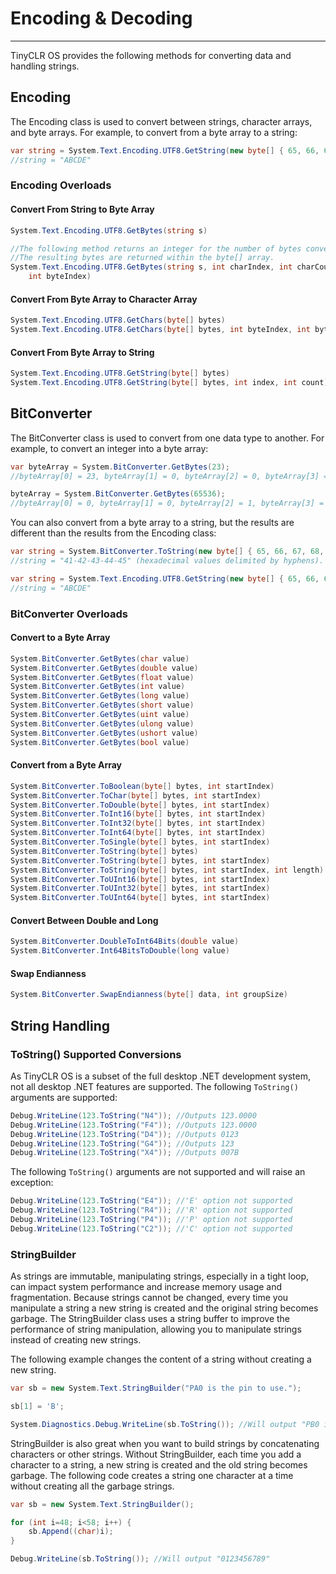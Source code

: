 # Encoding & Decoding
---
TinyCLR OS provides the following methods for converting data and handling strings.

## Encoding

The Encoding class is used to convert between strings, character arrays, and byte arrays. For example, to convert from a byte array to a string:

```cs
var string = System.Text.Encoding.UTF8.GetString(new byte[] { 65, 66, 67, 68, 69 });
//string = "ABCDE"
```

### Encoding Overloads

#### Convert From String to Byte Array

```cs
System.Text.Encoding.UTF8.GetBytes(string s)

//The following method returns an integer for the number of bytes converted.
//The resulting bytes are returned within the byte[] array.
System.Text.Encoding.UTF8.GetBytes(string s, int charIndex, int charCount, byte[] bytes,
    int byteIndex)
```

#### Convert From Byte Array to Character Array

```cs
System.Text.Encoding.UTF8.GetChars(byte[] bytes)
System.Text.Encoding.UTF8.GetChars(byte[] bytes, int byteIndex, int byteCount)
```

#### Convert From Byte Array to String

```cs
System.Text.Encoding.UTF8.GetString(byte[] bytes)
System.Text.Encoding.UTF8.GetString(byte[] bytes, int index, int count)
```

## BitConverter
The BitConverter class is used to convert from one data type to another. For example, to convert an integer into a byte array:

```cs
var byteArray = System.BitConverter.GetBytes(23);
//byteArray[0] = 23, byteArray[1] = 0, byteArray[2] = 0, byteArray[3] = 0

byteArray = System.BitConverter.GetBytes(65536);
//byteArray[0] = 0, byteArray[1] = 0, byteArray[2] = 1, byteArray[3] = 0
```

You can also convert from a byte array to a string, but the results are different than the results from the Encoding class:

```cs
var string = System.BitConverter.ToString(new byte[] { 65, 66, 67, 68, 69 });
//string = "41-42-43-44-45" (hexadecimal values delimited by hyphens).

var string = System.Text.Encoding.UTF8.GetString(new byte[] { 65, 66, 67, 68, 69 });
//string = "ABCDE"
```

### BitConverter Overloads

#### Convert to a Byte Array

```cs
System.BitConverter.GetBytes(char value)
System.BitConverter.GetBytes(double value)
System.BitConverter.GetBytes(float value)
System.BitConverter.GetBytes(int value)
System.BitConverter.GetBytes(long value)
System.BitConverter.GetBytes(short value)
System.BitConverter.GetBytes(uint value)
System.BitConverter.GetBytes(ulong value)
System.BitConverter.GetBytes(ushort value)
System.BitConverter.GetBytes(bool value)
```

#### Convert from a Byte Array

```cs
System.BitConverter.ToBoolean(byte[] bytes, int startIndex)
System.BitConverter.ToChar(byte[] bytes, int startIndex)
System.BitConverter.ToDouble(byte[] bytes, int startIndex)
System.BitConverter.ToInt16(byte[] bytes, int startIndex)
System.BitConverter.ToInt32(byte[] bytes, int startIndex)
System.BitConverter.ToInt64(byte[] bytes, int startIndex)
System.BitConverter.ToSingle(byte[] bytes, int startIndex)
System.BitConverter.ToString(byte[] bytes)
System.BitConverter.ToString(byte[] bytes, int startIndex)
System.BitConverter.ToString(byte[] bytes, int startIndex, int length)
System.BitConverter.ToUInt16(byte[] bytes, int startIndex)
System.BitConverter.ToUInt32(byte[] bytes, int startIndex)
System.BitConverter.ToUInt64(byte[] bytes, int startIndex)
```

#### Convert Between Double and Long

```cs
System.BitConverter.DoubleToInt64Bits(double value)
System.BitConverter.Int64BitsToDouble(long value)
```

#### Swap Endianness

```cs
System.BitConverter.SwapEndianness(byte[] data, int groupSize)
```

## String Handling

### ToString() Supported Conversions

As TinyCLR OS is a subset of the full desktop .NET development system, not all desktop .NET features are supported. The following `ToString()` arguments are supported:
```cs
Debug.WriteLine(123.ToString("N4")); //Outputs 123.0000
Debug.WriteLine(123.ToString("F4")); //Outputs 123.0000
Debug.WriteLine(123.ToString("D4")); //Outputs 0123
Debug.WriteLine(123.ToString("G4")); //Outputs 123
Debug.WriteLine(123.ToString("X4")); //Outputs 007B
```

The following `ToString()` arguments are not supported and will raise an exception:
```cs
Debug.WriteLine(123.ToString("E4")); //'E' option not supported
Debug.WriteLine(123.ToString("R4")); //'R' option not supported
Debug.WriteLine(123.ToString("P4")); //'P' option not supported
Debug.WriteLine(123.ToString("C2")); //'C' option not supported
```


### StringBuilder

As strings are immutable, manipulating strings, especially in a tight loop, can impact system performance and increase memory usage and fragmentation. Because strings cannot be changed, every time you manipulate a string a new string is created and the original string becomes garbage. The StringBuilder class uses a string buffer to improve the performance of string manipulation, allowing you to manipulate strings instead of creating new strings.

The following example changes the content of a string without creating a new string.

```cs
var sb = new System.Text.StringBuilder("PA0 is the pin to use.");

sb[1] = 'B';

System.Diagnostics.Debug.WriteLine(sb.ToString()); //Will output "PB0 is the pin to use."
```

StringBuilder is also great when you want to build strings by concatenating characters or other strings. Without StringBuilder, each time you add a character to a string, a new string is created and the old string becomes garbage. The following code creates a string one character at a time without creating all the garbage strings.

```cs
var sb = new System.Text.StringBuilder();

for (int i=48; i<58; i++) {
    sb.Append((char)i);
}

Debug.WriteLine(sb.ToString()); //Will output "0123456789"
```


